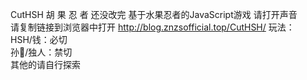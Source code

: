 CutHSH 胡 果 忍 者 
还没改完
基于水果忍者的JavaScript游戏 请打开声音  
请复制链接到浏览器中打开
http://blog.znzsofficial.top/CutHSH/
玩法：  
HSH/钱：必切  
孙🐶/独人：禁切  
其他的请自行探索
